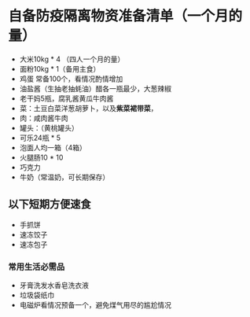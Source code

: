 # 自备防疫隔离物资准备清单（一个月的量）

* 大米10kg * 4 （四人一个月的量）
* 面粉10kg * 1（备用主食）
* 鸡蛋 常备100个，看情况酌情增加
* 油盐酱（生抽老抽蚝油）醋各一瓶最少，大葱辣椒
* 老干妈5瓶，腐乳酱黄瓜牛肉酱
* 菜：土豆白菜洋葱胡萝卜，以及**紫菜裙带菜**，
* 肉：咸肉酱牛肉
* 罐头：（黄桃罐头）
* 可乐24瓶 * 5
* 泡面人均一箱（4箱）
* 火腿肠10 * 10
* 巧克力
* 牛奶（常温奶，可长期保存）

## 以下短期方便速食

* 手抓饼
* 速冻饺子
* 速冻包子


### 常用生活必需品

* 牙膏洗发水香皂洗衣液
* 垃圾袋纸巾
* 电磁炉看情况预备一个，避免煤气用尽的尴尬情况


